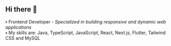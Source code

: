 ## Hi there 👋

<b>›</b> Frontend Developer <i>- Specialized in building responsive and dynamic web applications</i><br>
<b>›</b> My skills are: Java, TypeScript, JavaScript, React, Next.js, Flutter, Tailwind CSS and MySQL<br>
